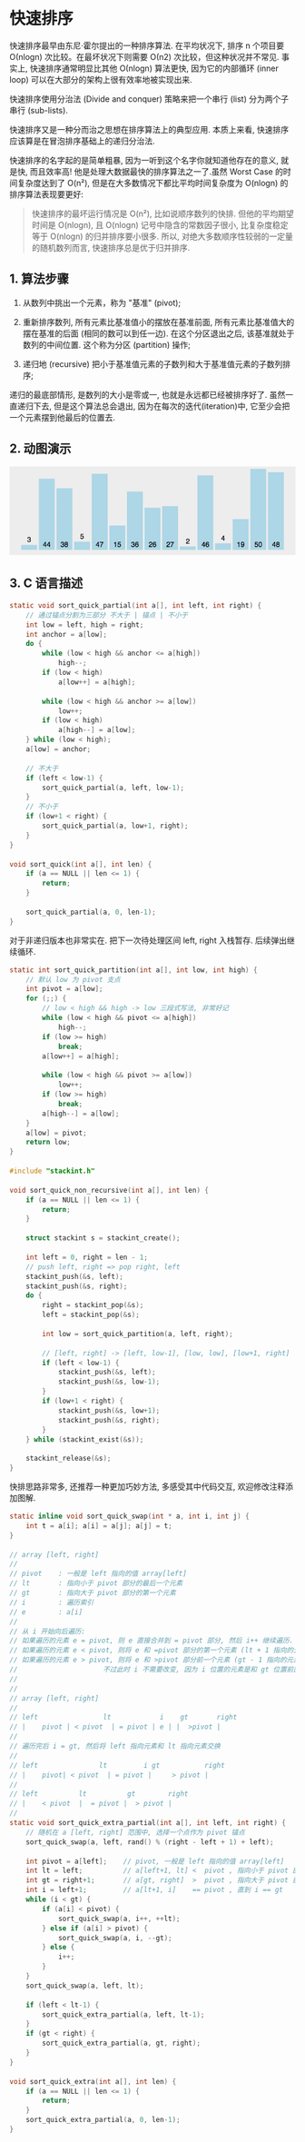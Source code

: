 # 快速排序

快速排序最早由东尼·霍尔提出的一种排序算法. 在平均状况下, 排序 n 个项目要 Ο(nlogn) 次比较。在最坏状况下则需要 Ο(n2) 次比较，但这种状况并不常见. 事实上, 快速排序通常明显比其他 Ο(nlogn) 算法更快, 因为它的内部循环 (inner loop) 可以在大部分的架构上很有效率地被实现出来.

快速排序使用分治法 (Divide and conquer) 策略来把一个串行 (list) 分为两个子串行 (sub-lists).

快速排序又是一种分而治之思想在排序算法上的典型应用. 本质上来看, 快速排序应该算是在冒泡排序基础上的递归分治法.

快速排序的名字起的是简单粗暴, 因为一听到这个名字你就知道他存在的意义, 就是快, 而且效率高! 他是处理大数据最快的排序算法之一了.虽然 Worst Case 的时间复杂度达到了 O(n²), 但是在大多数情况下都比平均时间复杂度为 O(nlogn) 的排序算法表现要更好:

> 快速排序的最坏运行情况是 O(n²), 比如说顺序数列的快排. 但他的平均期望时间是 O(nlogn), 且 O(nlogn) 记号中隐含的常数因子很小, 比复杂度稳定等于 O(nlogn) 的归并排序要小很多. 所以, 对绝大多数顺序性较弱的一定量的随机数列而言, 快速排序总是优于归并排序.

## 1. 算法步骤

1. 从数列中挑出一个元素，称为 "基准" (pivot);

2. 重新排序数列, 所有元素比基准值小的摆放在基准前面, 所有元素比基准值大的摆在基准的后面 (相同的数可以到任一边). 在这个分区退出之后, 该基准就处于数列的中间位置. 这个称为分区 (partition) 操作;

3. 递归地 (recursive) 把小于基准值元素的子数列和大于基准值元素的子数列排序;

递归的最底部情形, 是数列的大小是零或一, 也就是永远都已经被排序好了. 虽然一直递归下去, 但是这个算法总会退出, 因为在每次的迭代(iteration)中, 它至少会把一个元素摆到他最后的位置去.

## 2. 动图演示

![动图演示](resources/quickSort.gif)


## 3. C 语言描述

```C
static void sort_quick_partial(int a[], int left, int right) {
    // 通过锚点分割为三部分 不大于 | 锚点 | 不小于
    int low = left, high = right;
    int anchor = a[low];
    do {
        while (low < high && anchor <= a[high])
            high--;
        if (low < high)
            a[low++] = a[high];
        
        while (low < high && anchor >= a[low])
            low++;
        if (low < high)
            a[high--] = a[low];
    } while (low < high);
    a[low] = anchor;

    // 不大于
    if (left < low-1) {
        sort_quick_partial(a, left, low-1);
    }
    // 不小于
    if (low+1 < right) {
        sort_quick_partial(a, low+1, right);
    }
}

void sort_quick(int a[], int len) {
    if (a == NULL || len <= 1) {
        return;
    }

    sort_quick_partial(a, 0, len-1);
}
```

对于非递归版本也非常实在. 把下一次待处理区间 left, right 入栈暂存. 后续弹出继续循环.

```C
static int sort_quick_partition(int a[], int low, int high) {
    // 默认 low 为 pivot 支点
    int pivot = a[low];
    for (;;) {
        // low < high && high -> low 三段式写法, 非常好记
        while (low < high && pivot <= a[high])
            high--;
        if (low >= high)
            break;
        a[low++] = a[high];

        while (low < high && pivot >= a[low])
            low++;
        if (low >= high)
            break;
        a[high--] = a[low];
    }
    a[low] = pivot;
    return low;
}

#include "stackint.h"

void sort_quick_non_recursive(int a[], int len) {
    if (a == NULL || len <= 1) {
        return;
    }

    struct stackint s = stackint_create();

    int left = 0, right = len - 1;
    // push left, right => pop right, left
    stackint_push(&s, left);
    stackint_push(&s, right);
    do {
        right = stackint_pop(&s);
        left = stackint_pop(&s);

        int low = sort_quick_partition(a, left, right);

        // [left, right] -> [left, low-1], [low, low], [low+1, right]
        if (left < low-1) {
            stackint_push(&s, left);
            stackint_push(&s, low-1);
        }
        if (low+1 < right) {
            stackint_push(&s, low+1);
            stackint_push(&s, right);
        }
    } while (stackint_exist(&s));

    stackint_release(&s);
}
```

快排思路非常多, 还推荐一种更加巧妙方法, 多感受其中代码交互, 欢迎修改注释添加图解.

```C
static inline void sort_quick_swap(int * a, int i, int j) {
    int t = a[i]; a[i] = a[j]; a[j] = t;
}

// array [left, right]
// 
// pivot    : 一般是 left 指向的值 array[left]
// lt       : 指向小于 pivot 部分的最后一个元素 
// gt       : 指向大于 pivot 部分的第一个元素
// i        : 遍历索引 
// e        : a[i]
// 
// 从 i 开始向后遍历: 
// 如果遍历的元素 e = pivot, 则 e 直接合并到 = pivot 部分, 然后 i++ 继续遍历.
// 如果遍历的元素 e < pivot, 则将 e 和 =pivot 部分的第一个元素 (lt + 1 指向的元素) 交换, 然后 lt++, i++ 继续遍历.
// 如果遍历的元素 e > pivot, 则将 e 和 >pivot 部分前一个元素 (gt - 1 指向的元素) 交换, 然后 gt--, 
//                     不过此时 i 不需要改变, 因为 i 位置的元素是和 gt 位置前面的空白元素交换过来的.
//
//
// array [left, right]
// 
// left                lt            i    gt       right
// |    pivot | < pivot  | = pivot | e | |  >pivot |
//
// 遍历完后 i = gt, 然后将 left 指向元素和 lt 指向元素交换
// 
// left               lt         i gt           right
// |    pivot| < pivot  | = pivot |     > pivot |
//
// left          lt          gt        right
// |    < pivot  |  = pivot |  > pivot |
//
static void sort_quick_extra_partial(int a[], int left, int right) {
    // 随机在 a [left, right] 范围中, 选择一个点作为 pivot 锚点
    sort_quick_swap(a, left, rand() % (right - left + 1) + left);

    int pivot = a[left];    // pivot, 一般是 left 指向的值 array[left]
    int lt = left;          // a[left+1, lt] <  pivot , 指向小于 pivot 部分的最后一个元素. 初始化 left, 空集合, 随后逐渐向右扩.
    int gt = right+1;       // a[gt, right]  >  pivot , 指向大于 pivot 部分的第一个元素. 初始化 right + 1, 空集合, 随后逐渐向左缩.
    int i = left+1;         // a[lt+1, i]    == pivot , 直到 i == gt
    while (i < gt) {
        if (a[i] < pivot) {
            sort_quick_swap(a, i++, ++lt);
        } else if (a[i] > pivot) {
            sort_quick_swap(a, i, --gt);
        } else {
            i++;
        }
    }
    sort_quick_swap(a, left, lt);

    if (left < lt-1) {
        sort_quick_extra_partial(a, left, lt-1);
    }
    if (gt < right) {
        sort_quick_extra_partial(a, gt, right);
    }
}

void sort_quick_extra(int a[], int len) {
    if (a == NULL || len <= 1) {
        return;
    }
    sort_quick_extra_partial(a, 0, len-1);
}

```
